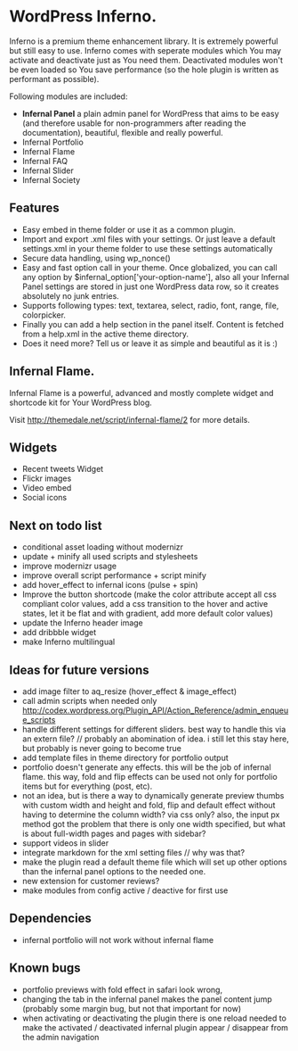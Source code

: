 WordPress Inferno.
===

Inferno is a premium theme enhancement library. It is extremely powerful but still easy to use. Inferno comes with seperate modules which You may activate and deactivate just as You need them. Deactivated modules won't be even loaded so You save performance (so the hole plugin is written as performant as possible).

Following modules are included:
- **Infernal Panel** a plain admin panel for WordPress that aims to be easy (and therefore usable for non-programmers after reading the documentation), beautiful, flexible and really powerful.
- Infernal Portfolio
- Infernal Flame
- Infernal FAQ
- Infernal Slider
- Infernal Society


Features
---

- Easy embed in theme folder or use it as a common plugin.
- Import and export .xml files with your settings. Or just leave a default settings.xml in your theme folder to use these settings automatically
- Secure data handling, using wp_nonce()
- Easy and fast option call in your theme. Once globalized, you can call any option by $infernal_option['your-option-name'], also all your Infernal Panel settings are stored in just one WordPress data row, so it creates absolutely no junk entries.
- Supports following types: text, textarea, select, radio, font, range, file, colorpicker.
- Finally you can add a help section in the panel itself. Content is fetched from a help.xml in the active theme directory.
- Does it need more? Tell us or leave it as simple and beautiful as it is :)


Infernal Flame.
---

Infernal Flame is a powerful, advanced and mostly complete widget and shortcode kit for Your WordPress blog.

Visit http://themedale.net/script/infernal-flame/2 for more details.

Widgets
---

- Recent tweets Widget
- Flickr images
- Video embed
- Social icons


Next on todo list
---

- conditional asset loading without modernizr
- update + minify all used scripts and stylesheets
- improve modernizr usage
- improve overall script performance + script minify
- add hover_effect to infernal icons (pulse + spin)
- Improve the button shortcode (make the color attribute accept all css compliant color values, add a css transition to the hover and active states, let it be flat and with gradient, add more default color values)
- update the Inferno header image
- add dribbble widget
- make Inferno multilingual

Ideas for future versions
---

- add image filter to aq_resize (hover_effect & image_effect)
- call admin scripts when needed only http://codex.wordpress.org/Plugin_API/Action_Reference/admin_enqueue_scripts
- handle different settings for different sliders. best way to handle this via an extern file? // probably an abomination of idea. i still let this stay here, but probably is never going to become true
- add template files in theme directory for portfolio output
- portfolio doesn't generate any effects. this will be the job of infernal flame. this way, fold and flip effects can be used not only for portfolio items but for everything (post, etc).
- not an idea, but is there a way to dynamically generate preview thumbs with custom width and height and fold, flip and default effect without having to determine the column width? via css only? also, the input px method got the problem that there is only one width specified, but what is about full-width pages and pages with sidebar?
- support videos in slider
- integrate markdown for the xml setting files // why was that?
- make the plugin read a default theme file which will set up other options than the infernal panel options to the needed one.
- new extension for customer reviews?
- make modules from config active / deactive for first use


Dependencies
---

- infernal portfolio will not work without infernal flame


Known bugs
---

- portfolio previews with fold effect in safari look wrong, 
- changing the tab in the infernal panel makes the panel content jump (probably some margin bug, but not that important for now)
- when activating or deactivating the plugin there is one reload needed to make the activated / deactivated infernal plugin appear / disappear from the admin navigation